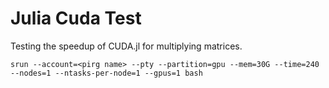 # Julia Cuda Test
Testing the speedup of CUDA.jl for multiplying matrices.

`srun --account=<pirg name> --pty --partition=gpu --mem=30G --time=240 --nodes=1 --ntasks-per-node=1 --gpus=1 bash`

